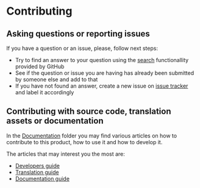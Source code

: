 # Contributing

## Asking questions or reporting issues

If you have a question or an issue, please, follow next steps:

- Try to find an answer to your question using the [search](https://github.com/keeps/roda/issues) functionallity provided by GitHub
- See if the question or issue you are having has already been submitted by someone else and add to that
- If you have not found an answer, create a new issue on [issue tracker](https://github.com/keeps/roda/issues) and label it accordingly
 

## Contributing with source code, translation assets or documentation

In the [Documentation](/documentation/README.md) folder you may find various articles on how to contribute to this product, how to use it and how to develop it.

The articles that may interest you the most are:

- [Developers guide](/documentation/Developers_Guide.md)
- [Translation guide](/documentation/Translation_Guide.md)
- [Documentation guide](/documentation/Documentation_Guide.md)
